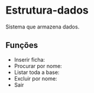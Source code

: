 # Estrutura-dados
Sistema que armazena dados.

## Funções 
* Inserir ficha:
* Procurar por nome:
* Listar toda a base:
* Excluir por nome:
* Sair
